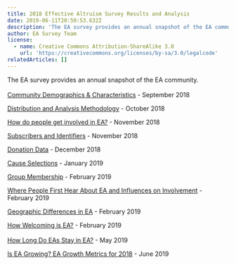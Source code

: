```yaml
---
title: 2018 Effective Altruism Survey Results and Analysis
date: 2019-06-11T20:59:53.632Z
description: 'The EA survey provides an annual snapshot of the EA community. '
author: EA Survey Team
license:
  - name: Creative Commons Attribution-ShareAlike 3.0
    url: 'https://creativecommons.org/licenses/by-sa/3.0/legalcode'
relatedArticles: []
---
```

The EA survey provides an annual snapshot of the EA community. \
\
[Community Demographics & Characteristics](https://forum.effectivealtruism.org/posts/S2Sonawxz2cY4YdXK/ea-survey-2018-series-community-demographics-and)  - September 2018

[Distribution and Analysis Methodology](https://forum.effectivealtruism.org/posts/iSjttL9PPq9eiqrc3/ea-survey-2018-series-distribution-and-analysis-methodology) - October 2018

[How do people get involved in EA?](https://forum.effectivealtruism.org/posts/uPFx462NAamBo5Eqq/ea-survey-series-2018-how-do-people-get-involved-in-ea) - November 2018

[Subscribers and Identifiers](https://forum.effectivealtruism.org/posts/K2u4rvy38YmSnhQ5X/ea-survey-series-2018-subscribers-and-identifiers) - November 2018

[Donation Data](https://forum.effectivealtruism.org/posts/SnE9FpArs2uXJsRtB/ea-survey-2018-series-donation-data) - December 2018

[Cause Selections](https://forum.effectivealtruism.org/posts/hP6oEXurLrDXyEzcT/ea-survey-2018-series-cause-selections) - January 2019

[Group Membership](https://forum.effectivealtruism.org/posts/kqTTyz7BCt6ExrfF6/ea-survey-2018-series-group-membership) - February 2019

[Where People First Hear About EA and Influences on Involvement](https://forum.effectivealtruism.org/posts/S4WmbHJr32WcmwFD7/ea-survey-series-2018-where-people-first-hear-about-ea-and) - February 2019

[Geographic Differences in EA](https://forum.effectivealtruism.org/posts/t2Wqszc4wpKxMinSs/ea-survey-2018-series-geographic-differences-in-ea) - February 2019

[How Welcoming is EA?](https://forum.effectivealtruism.org/posts/eoCexTGET3eFQz3w2/ea-survey-2018-series-how-welcoming-is-ea) - February 2019\
\
[How Long Do EAs Stay in EA?](https://forum.effectivealtruism.org/posts/bGcKJiBt4HSSScF76/ea-survey-2018-series-how-long-do-eas-stay-in-ea) - May 2019

[Is EA Growing? EA Growth Metrics for 2018](https://forum.effectivealtruism.org/posts/MBJvDDw2sFGkFCA29/is-ea-growing-ea-growth-metrics-for-2018) - June 2019
